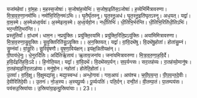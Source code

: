 

  
यजा॑महेवां। वां॒म॒हः। म॒हस्स॒जोषाः॑। स॒जोषा॑ह॒व्येभिः॑। स॒जोषा॒इति॑स॒ऽजोषाः॑। ह॒व्येभि॑र्मित्रावरुणा। मि॒त्रा॒व॒रु॒णा॒नमो॑भिः। नमो॑भि॒रिति॒नमः॑ऽभिः।। घृ॒तैर्घृ॑तस्नू। घृ॒त॒स्नू॒अध॑। घृ॒त॒स्नू॒इति॑घृतऽस्नू। अध॒यत्। यद्वां॑। वा॒म॒स्मे। अ॒स्मेअ॑ध्व॒र्यवः॑। अ॒स्मेइत्य॒स्मे। अ॒ध्व॒र्यवो॒न। नधी॒तिभिः॑। धी॒तिभि॒र्भर॑न्ति। धी॒तिभि॒रिति॑धी॒तिऽभिः॑। भर॒न्तीति॒भर॑न्ति।।  
प्रस्तु॑तिर्वां। वां॒धाम॑। धाम॒न। नप्रयु॑क्तिः। प्रयु॑क्ति॒रया॑मि। प्रयु॑क्ति॒रिति॒प्रऽयु॑क्तिः। अया॑मिमित्रावरुणा। मि॒त्रा॒व॒रुणा॒सु॒वृ॒क्तिः। सु॒वृ॒क्तिरिति॑सु॒ऽवृ॒क्तिः।। अ॒न॒क्तियत्। यद्वां॑। वां॒वि॒दथे॑षु। वि॒दथे॑षु॒होता॑। होता॑सु॒म्नं। सु॒म्नंवां॑। वां॒सू॒रिः। सू॒रिवृ॑षणौ। वृ॒ष॒णा॒विय॑क्षन्। इय॑क्ष॒न्नितीयक्ष॑न्।।  
पी॒पाय॑धे॒नुः। धे॒नुरदि॑तिः। अदि॑तिर्ऋ॒ताय॑। ऋ॒ताय॒जना॑य। जना॑यमित्रावरुणा। मि॒त्रा॒व॒रु॒णा॒ह॒वि॒र्दे। ह॒वि॒र्दइति॑ह॒विः॒ऽदे।। हि॒नोति॒यत्। यद्वां॑। वां॒वि॒दथे॑। वि॒दथे॑सप॒र्यन्। स॒प॒र्यन्त्सः। सरा॒तह॑व्यः। रा॒तह॑व्यो॒मानु॑षः। रा॒तह॑व्य॒इति॑रा॒तऽह॑व्यः। मनु॑षो॒न। नहोता॑। होतेति॒होता॑।।  
उ॒तवां॑। वां॒वि॒क्षु। वि॒क्षुमद्या॑सु। मद्या॒स्वन्धः॑। अन्धो॒गावः॑। गाव॒आपः॑। आप॑श्च। च॒पी॒प॒य॒न्त॒। पी॒प॒य॒न्त॒दे॒वीः। दे॒वीरिति॑दे॒वीः।। उ॒तनः॑। नो॒अ॒स्य। अ॒स्यपू॒र्व्यः। पू॒र्व्यःपतिः॑। पति॒र्दन्। दन्वी॒तं। वी॒तम्पा॒तं। पा॒तम्पय॑सः। पय॑सउ॒स्रिया॑याः। उ॒स्रिया॑या॒इत्यु॒स्रिया॑याः।। 23।।  
